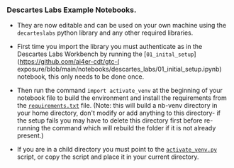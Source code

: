 ### Descartes Labs Example Notebooks.

* They are now editable and can be used on your own machine using the ```decarteslabs``` python library and any other required libraries.

* First time you import the library you must authenticate as in the Descartes Labs Workbench by running the [```01_inital_setup```](https://github.com/ai4er-cdt/gtc-( exposure/blob/main/notebooks/descartes_labs/01_initial_setup.ipynb) notebook, this only needs to be done once.

* Then run the command ```import activate_venv``` at the beginning of your notebook file to build the environment and install the requirements from the [```requirements.txt```](https://github.com/ai4er-cdt/gtc-exposure/blob/main/notebooks/descartes_labs/requirements.txt) file. (Note: this will build a nb-venv directory in your home directory, don't modify or add anything to this directory- if the setup fails you may have to delete this directory first before re-running the command which will rebuild the folder if it is not already present.)

* If you are in a child directory you must point to the [```activate_venv.py```](https://github.com/ai4er-cdt/gtc-exposure/blob/main/notebooks/descartes_labs/activate_venv.py) script, or copy the script and place it in your current directory.

